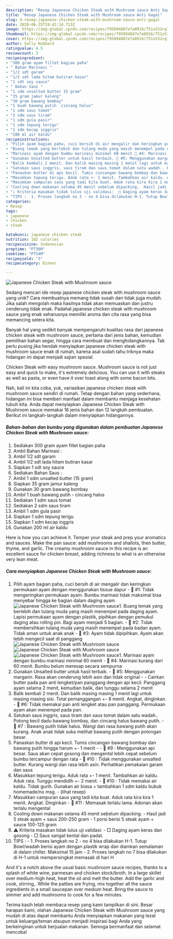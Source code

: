 ```yaml
---
description: "Resep Japanese Chicken Steak with Mushroom sauce Anti Gagal"
title: "Resep Japanese Chicken Steak with Mushroom sauce Anti Gagal"
slug: 4-resep-japanese-chicken-steak-with-mushroom-sauce-anti-gagal
date: 2020-06-25T19:42:14.713Z
image: https://img-global.cpcdn.com/recipes/f95894087e7a0916/751x532cq70/japanese-chicken-steak-with-mushroom-sauce-foto-resep-utama.jpg
thumbnail: https://img-global.cpcdn.com/recipes/f95894087e7a0916/751x532cq70/japanese-chicken-steak-with-mushroom-sauce-foto-resep-utama.jpg
cover: https://img-global.cpcdn.com/recipes/f95894087e7a0916/751x532cq70/japanese-chicken-steak-with-mushroom-sauce-foto-resep-utama.jpg
author: Sally Hubbard
ratingvalue: 4.5
reviewcount: 3
recipeingredient:
- "300 gram ayam fillet bagian paha"
- " Bahan Marinasi "
- "1/2 sdt garam"
- "1/2 sdt lada hitam butiran kasar"
- "1 sdt soy sauce"
- " Bahan Saus "
- "1 sdm unsalted butter 15 gram"
- "35 gram jamur kaleng"
- "30 gram bawang bombay"
- "1 buah bawang putih  cincang halus"
- "1 sdm saus tomat"
- "2 sdm saus tiram"
- "1 sdm gula pasir"
- "1 sdm tepung terigu"
- "1 sdm kecap inggris"
- "200 ml air kaldu"
recipeinstructions:
- "Pilih ayam bagian paha, cuci bersih di air mengalir dan keringkan permukaan ayam dengan menggunakan tissue dapur  🚫 #1: Tidak mengeringkan permukaan ayam. Bumbu marinasi tidak maksimal bisa menyebar hingga ke bagian dalam daging ayam"
- "Buang lemak yang berlebih dan tulang muda yang masih menempel pada daging ayam. Lapisi permukaan ayam dengan plastik, pipihkan dengan pemukul daging atau rolling pin. Bagi ayam menjadi 5 bagian.  🚫 #2: Tidak membersihkan tulang muda yang masih menempel pada badan ayam. Tidak aman untuk anak anak 🚫 #3: Ayam tidak dipipihkan. Ayam akan lebih mengecil saat di panggang"
- "Marinasi ayam dengan bumbu marinasi minimal 60 menit 🚫 #4: Marinasi kurang dari 60 menit. Bumbu belum meresap secara sempurna"
- "Gunakan Unsalted butter untuk hasil terbaik. 🚫 #5: Menggunakan margarin. Rasa akan cenderung lebih asin dan tidak original  Cairkan butter pada pan anti lengket/pan panggang dengan api kecil. Panggang ayam selama 2 menit, kemudian balik, dan tunggu selama 2 menit"
- "Balik kembali 2 menit. Dan balik masing masing 1 menit lagi untuk masing masing sisi. Total pemanggangan +- 8 menit. Angkat, dinginkan. 🚫 #6: Tidak memakai pan anti lengket atau pan panggang. Permukaan ayam akan menempel pada pan."
- "Satukan saus inggris, saus tiram dan saus tomat dalam satu wadah.. Potong kecil dadu bawang bombay, dan cincang halus bawang putih. 🚫 #7 : Bawang putih tidak halus. Wangi dan rasa bawang putih akan kurang. Anak anak tidak suka melihat bawang putih dengan potongan besar."
- "Panaskan butter di api kecil. Tumis cincangan bawang bombay dan bawang putih hingga harum +- 1 menit  🚫 #9 : Menggunakan api besar. Saus akan cepat gosong dan mengental lebih cepat sebelum bumbu tercampur dengan rata 🚫 #10 : Tidak menggunakan unsalted butter. Kurang wangi dan rasa lebih asin. Perhatikan pemakaian garam dan saus"
- "Masukkan tepung terigu. Aduk rata +- 1 menit. Tambahkan air kaldu. Aduk rata. Tunggu mendidih +- 2 menit. 🚫 #10 : Tidak memakai air kaldu. Tidak gurih. Gunakan air biasa + tambahkan 1 sdm kaldu bubuk homemade/no msg.             (lihat resep)"
- "Masukkan campuran saus yang tadi kita buat. Aduk rata kira kira 1 menit. Angkat. Dinginkan 🚫 #11 : Memasak terlalu lama. Adonan akan terlalu mengental"
- "Cooling down makanan selama 45 menit sebelum dipacking.  Hasil jadi 5 steak ayam + saus 200-250 gram 1 porsi berisi 5 steak ayam + sauce 100-125 gram"
- "⚠️ Kriteria masakan tidak lulus uji validasi:  □ Daging ayam keras dan gosong □ Saus sangat kental dan padat."
- "TIPS :  1. Proses langkah no 2 - no 4 bisa dilakukan H-1. Tutup Bowl/wadah berisi ayam dengan plastik wrap dan diamkan semalaman di dalam chiller. Maksimal 15 jam 2. Proses langkah no 7 bisa dilakukan di H-1 untuk mempersingkat memasak di hari H"
categories:
- Resep
tags:
- japanese
- chicken
- steak

katakunci: japanese chicken steak 
nutrition: 102 calories
recipecuisine: Indonesian
preptime: "PT36M"
cooktime: "PT54M"
recipeyield: "3"
recipecategory: Dinner

---
```



![Japanese Chicken Steak with Mushroom sauce](https://img-global.cpcdn.com/recipes/f95894087e7a0916/751x532cq70/japanese-chicken-steak-with-mushroom-sauce-foto-resep-utama.jpg)

Sedang mencari ide resep japanese chicken steak with mushroom sauce yang unik? Cara membuatnya memang tidak susah dan tidak juga mudah. Jika salah mengolah maka hasilnya tidak akan memuaskan dan justru cenderung tidak enak. Padahal japanese chicken steak with mushroom sauce yang enak seharusnya memiliki aroma dan cita rasa yang bisa memancing selera kita.

Banyak hal yang sedikit banyak mempengaruhi kualitas rasa dari japanese chicken steak with mushroom sauce, pertama dari jenis bahan, kemudian pemilihan bahan segar, hingga cara membuat dan menghidangkannya. Tak perlu pusing jika hendak menyiapkan japanese chicken steak with mushroom sauce enak di rumah, karena asal sudah tahu triknya maka hidangan ini dapat menjadi sajian spesial.

Chicken Steak with easy mushroom sauce. Mushroom sauce is not just easy and quick to make, it&#39;s extremely delicious. You can use it with steaks as well as pasta, or even have it over toast along with some bacon bits.


Nah, kali ini kita coba, yuk, variasikan japanese chicken steak with mushroom sauce sendiri di rumah. Tetap dengan bahan yang sederhana, hidangan ini bisa memberi manfaat dalam membantu menjaga kesehatan tubuh kita. Anda dapat menyiapkan Japanese Chicken Steak with Mushroom sauce memakai 16 jenis bahan dan 12 langkah pembuatan. Berikut ini langkah-langkah dalam menyiapkan hidangannya.

<!--inarticleads1-->

##### Bahan-bahan dan bumbu yang digunakan dalam pembuatan Japanese Chicken Steak with Mushroom sauce:

1. Sediakan 300 gram ayam fillet bagian paha
1. Ambil  Bahan Marinasi :
1. Ambil 1/2 sdt garam
1. Ambil 1/2 sdt lada hitam butiran kasar
1. Siapkan 1 sdt soy sauce
1. Sediakan  Bahan Saus :
1. Ambil 1 sdm unsalted butter (15 gram)
1. Siapkan 35 gram jamur kaleng
1. Gunakan 30 gram bawang bombay
1. Ambil 1 buah bawang putih - cincang halus
1. Sediakan 1 sdm saus tomat
1. Sediakan 2 sdm saus tiram
1. Ambil 1 sdm gula pasir
1. Siapkan 1 sdm tepung terigu
1. Siapkan 1 sdm kecap inggris
1. Gunakan 200 ml air kaldu


Here is how you can achieve it. Temper your steak and prep your aromatics and sauces. Make the pan sauce: add mushrooms and shallots, then butter, thyme, and garlic. The creamy mushroom sauce in this recipe is an excellent sauce for chicken breast, adding richness to what is an otherwise very lean meat. 

<!--inarticleads2-->

##### Cara menyiapkan Japanese Chicken Steak with Mushroom sauce:

1. Pilih ayam bagian paha, cuci bersih di air mengalir dan keringkan permukaan ayam dengan menggunakan tissue dapur  - 🚫 #1: Tidak mengeringkan permukaan ayam. Bumbu marinasi tidak maksimal bisa menyebar hingga ke bagian dalam daging ayam
<img src="//assets-global.cpcdn.com/assets/icons/button_play-2c75c40dde080a61004c1f40b05d8f140eaff45d7e9e6481dc71c63d2e7c4909.png" alt="Japanese Chicken Steak with Mushroom sauce">1. Buang lemak yang berlebih dan tulang muda yang masih menempel pada daging ayam. Lapisi permukaan ayam dengan plastik, pipihkan dengan pemukul daging atau rolling pin. Bagi ayam menjadi 5 bagian.  - 🚫 #2: Tidak membersihkan tulang muda yang masih menempel pada badan ayam. Tidak aman untuk anak anak - 🚫 #3: Ayam tidak dipipihkan. Ayam akan lebih mengecil saat di panggang
<img src="//assets-global.cpcdn.com/assets/icons/button_play-2c75c40dde080a61004c1f40b05d8f140eaff45d7e9e6481dc71c63d2e7c4909.png" alt="Japanese Chicken Steak with Mushroom sauce"><img src="//assets-global.cpcdn.com/assets/icons/button_play-2c75c40dde080a61004c1f40b05d8f140eaff45d7e9e6481dc71c63d2e7c4909.png" alt="Japanese Chicken Steak with Mushroom sauce"><img src="//assets-global.cpcdn.com/assets/icons/button_play-2c75c40dde080a61004c1f40b05d8f140eaff45d7e9e6481dc71c63d2e7c4909.png" alt="Japanese Chicken Steak with Mushroom sauce">1. Marinasi ayam dengan bumbu marinasi minimal 60 menit - 🚫 #4: Marinasi kurang dari 60 menit. Bumbu belum meresap secara sempurna
1. Gunakan Unsalted butter untuk hasil terbaik. - 🚫 #5: Menggunakan margarin. Rasa akan cenderung lebih asin dan tidak original -  - Cairkan butter pada pan anti lengket/pan panggang dengan api kecil. Panggang ayam selama 2 menit, kemudian balik, dan tunggu selama 2 menit
1. Balik kembali 2 menit. Dan balik masing masing 1 menit lagi untuk masing masing sisi. Total pemanggangan +- 8 menit. Angkat, dinginkan. - 🚫 #6: Tidak memakai pan anti lengket atau pan panggang. Permukaan ayam akan menempel pada pan.
1. Satukan saus inggris, saus tiram dan saus tomat dalam satu wadah.. Potong kecil dadu bawang bombay, dan cincang halus bawang putih. - 🚫 #7 : Bawang putih tidak halus. Wangi dan rasa bawang putih akan kurang. Anak anak tidak suka melihat bawang putih dengan potongan besar.
1. Panaskan butter di api kecil. Tumis cincangan bawang bombay dan bawang putih hingga harum +- 1 menit -  - 🚫 #9 : Menggunakan api besar. Saus akan cepat gosong dan mengental lebih cepat sebelum bumbu tercampur dengan rata - 🚫 #10 : Tidak menggunakan unsalted butter. Kurang wangi dan rasa lebih asin. Perhatikan pemakaian garam dan saus
1. Masukkan tepung terigu. Aduk rata +- 1 menit. Tambahkan air kaldu. Aduk rata. Tunggu mendidih +- 2 menit. - 🚫 #10 : Tidak memakai air kaldu. Tidak gurih. Gunakan air biasa + tambahkan 1 sdm kaldu bubuk homemade/no msg. -             (lihat resep)
1. Masukkan campuran saus yang tadi kita buat. Aduk rata kira kira 1 menit. Angkat. Dinginkan - 🚫 #11 : Memasak terlalu lama. Adonan akan terlalu mengental
1. Cooling down makanan selama 45 menit sebelum dipacking.  - Hasil jadi 5 steak ayam + saus 200-250 gram - 1 porsi berisi 5 steak ayam + sauce 100-125 gram
1. ⚠️ Kriteria masakan tidak lulus uji validasi:  - □ Daging ayam keras dan gosong - □ Saus sangat kental dan padat.
1. TIPS :  - 1. Proses langkah no 2 - no 4 bisa dilakukan H-1. Tutup Bowl/wadah berisi ayam dengan plastik wrap dan diamkan semalaman di dalam chiller. Maksimal 15 jam - 2. Proses langkah no 7 bisa dilakukan di H-1 untuk mempersingkat memasak di hari H


And it&#39;s a notch above the usual basic mushroom sauce recipes, thanks to a splash of white wine, parmesan and chicken stock/broth. In a large skillet over medium-high heat, heat the oil and melt the butter. Add the garlic and cook, stirring,. While the patties are frying, mix together all the sauce ingredients in a small saucepan over medium heat. Bring the sauce to simmer and add mushrooms to cook for a few minutes. 

Terima kasih telah membaca resep yang kami tampilkan di sini. Besar harapan kami, olahan Japanese Chicken Steak with Mushroom sauce yang mudah di atas dapat membantu Anda menyiapkan makanan yang lezat untuk keluarga/teman ataupun menjadi inspirasi bagi Anda yang berkeinginan untuk berjualan makanan. Semoga bermanfaat dan selamat mencoba!
